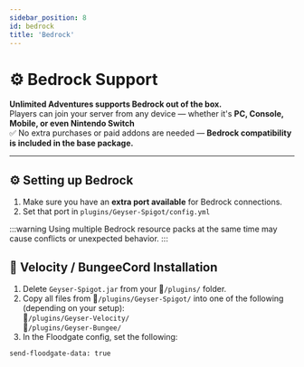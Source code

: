 ```yaml
---
sidebar_position: 8
id: bedrock
title: 'Bedrock'
---
```




# ⚙️ Bedrock Support

**Unlimited Adventures supports Bedrock out of the box.**\
Players can join your server from any device — whether it's **PC, Console, Mobile, or even Nintendo Switch**\
✅ No extra purchases or paid addons are needed — **Bedrock compatibility is included in the base package.**

---

## ⚙️ Setting up Bedrock
1. Make sure you have an **extra port available** for Bedrock connections.
2. Set that port in `plugins/Geyser-Spigot/config.yml`

:::warning
Using multiple Bedrock resource packs at the same time may cause conflicts or unexpected behavior.
:::


## 🔁 Velocity / BungeeCord Installation

1. Delete `Geyser-Spigot.jar` from your 📁`/plugins/` folder.
2. Copy all files from 📁`/plugins/Geyser-Spigot/` into one of the following (depending on your setup):\
📁`/plugins/Geyser-Velocity/`\
📁`/plugins/Geyser-Bungee/`
3. In the Floodgate config, set the following:
```
send-floodgate-data: true
```
